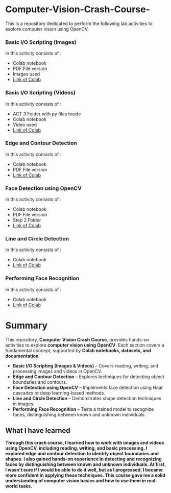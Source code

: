 # Computer-Vision-Crash-Course-
This is a repository dedicated to perform the following lab activities to explore computer vision using OpenCV.

### Basic I/O Scripting (Images)

In this activity consists of :

* Colab notebook 
* PDF File version
* Images used
* [Link of Colab](https://colab.research.google.com/drive/16h6hUnQZkcsCFQRZeo4ow68QeIwwqDWH?usp=sharing)

### Basic I/O Scripting (Videos)

In this activity consists of :

* ACT 3 Folder with py files inside
* Colab notebook 
* Video used
* [Link of Colab](https://colab.research.google.com/drive/1n0wzl2zgAjruDN-98ZLhVFQOEr09pWvs?usp=sharing)

### Edge and Contour Detection

In this activity consists of :

* Colab notebook 
* PDF File version
* [Link of Colab](https://colab.research.google.com/drive/1pZZPkzCTeK_5ZX7kRwYEC0syPonyUCLH?usp=sharing)

### Face Detection using OpenCV

In this activity consists of :

* Colab notebook 
* PDF File version
* Step 2 Folder
* [Link of Colab](https://colab.research.google.com/drive/17UrXZcmptgSKTdlyt-E8kk7P7R_6s0Wx?usp=sharing)

### Line and Circle Detection

In this activity consists of :

* Colab notebook 
* [Link of Colab](https://colab.research.google.com/drive/1ncgT-imIIuyIt2j9G_IzPok0_glOXI83?usp=sharing)

### Performing Face Recognition

In this activity consists of :

* Colab notebook 
* [Link of Colab](https://colab.research.google.com/drive/1xoMwNORvOzRRi3jsccXI1WUOJnyiWNSS?usp=sharing)

# Summary
 
This repository, **Computer Vision Crash Course**, provides hands-on activities to explore **computer vision using OpenCV**. Each section covers a fundamental concept, supported by **Colab notebooks, datasets, and documentation**.  

- **Basic I/O Scripting (Images & Videos)** – Covers reading, writing, and processing images and videos in OpenCV.  
- **Edge and Contour Detection** – Explores techniques for detecting object boundaries and contours.  
- **Face Detection using OpenCV** – Implements face detection using Haar cascades or deep learning-based methods.  
- **Line and Circle Detection** – Demonstrates shape detection techniques in images.  
- **Performing Face Recognition** – Tests a trained model to recognize faces, distinguishing between known and unknown individuals.

## What I have learned

**Through this crash course, I learned how to work with images and videos using OpenCV, including reading, writing, and basic processing. I explored edge and contour detection to identify object boundaries and shapes. I also gained hands-on experience in detecting and recognizing faces by distinguishing between known and unknown individuals. At first, I wasn’t sure if I would be able to do it well, but as I progressed, I became more confident in applying these techniques. This course gave me a solid understanding of computer vision basics and how to use them in real-world tasks.**
